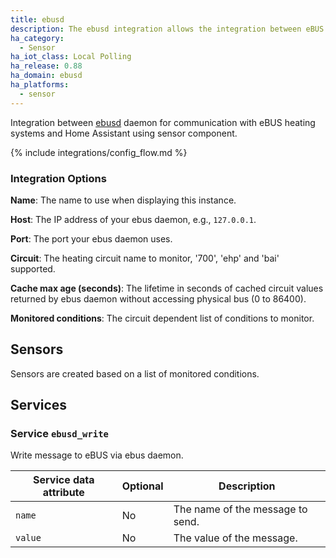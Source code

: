 ```yaml
---
title: ebusd
description: The ebusd integration allows the integration between eBUS heating systems and Home Assistant.
ha_category:
  - Sensor
ha_iot_class: Local Polling
ha_release: 0.88
ha_domain: ebusd
ha_platforms:
  - sensor
---
```


Integration between [ebusd](https://github.com/john30/ebusd/) daemon for communication with eBUS heating systems and Home Assistant using sensor component.

{% include integrations/config_flow.md %}

### Integration Options

**Name**: The name to use when displaying this instance.

**Host**: The IP address of your ebus daemon, e.g., `127.0.0.1`.

**Port**: The port your ebus daemon uses.

**Circuit**: The heating circuit name to monitor, '700', 'ehp' and 'bai' supported.

**Cache max age (seconds)**: The lifetime in seconds of cached circuit values returned by ebus daemon without accessing physical bus (0 to 86400).

**Monitored conditions**: The circuit dependent list of conditions to monitor.

## Sensors

Sensors are created based on a list of monitored conditions.

## Services

### Service `ebusd_write`

Write message to eBUS via ebus daemon.

| Service data attribute | Optional | Description                      |
| ---------------------- | -------- | ---------------------------------|
| `name`                 | No       | The name of the message to send. |
| `value`                | No       | The value of the message.        |
